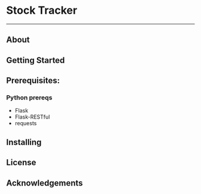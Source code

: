 # Stock Tracker
---

## About

## Getting Started

## Prerequisites:

### Python prereqs
* Flask
* Flask-RESTful
* requests

## Installing

## License

## Acknowledgements
